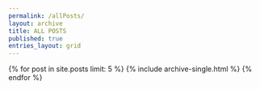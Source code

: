 ```yaml
---
permalink: /allPosts/
layout: archive
title: ALL POSTS
published: true
entries_layout: grid
---
```

{% for post in site.posts limit: 5 %}
  {% include archive-single.html %}
{% endfor %}


